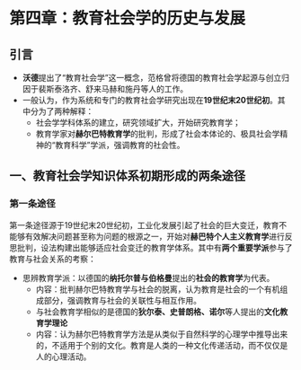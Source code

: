 # 第四章：教育社会学的历史与发展
## 引言
* **沃德**提出了“教育社会学”这一概念，范格曾将德国的教育社会学起源与创立归因于裴斯泰洛齐、舒来马赫和施丹等人的工作。
* 一般认为，作为系统和专门的教育社会学研究出现在**19世纪末20世纪初**。其中分为了两种解释：
  * 社会学学科体系的建立，研究领域扩大，开始研究教育学；
  * 教育学家对**赫尔巴特教育学**的批判，形成了社会本体论的、极具社会学精神的“教育科学”学派，强调教育的社会性。
## 一、教育社会学知识体系初期形成的两条途径
### 第一条途径
第一条途径源于19世纪末20世纪初，工业化发展引起了社会的巨大变迁，教育不能够有效解决问题甚至称为问题的根源之一，开始对**赫巴特个人主义教育学**进行反思批判，设法构建出能够适应社会变迁的教育学体系。其中有**两个重要学派**参与了教育与社会关系的考察：
* 思辨教育学派：以德国的**纳托尔普与伯格曼**提出的**社会的教育学**为代表。
  * 内容：批判赫尔巴特教育学与社会的脱离，认为教育是社会的一个有机组成部分，强调教育与社会的关联性与相互作用。
  * 与社会教育学相似的是德国的**狄尔泰、史普朗格、诺尔**等人提出的**文化教育学理论**
   * 内容：认为赫尔巴特教育学方法是从类似于自然科学的心理学中推导出来的，不适用于个别的文化。教育是人类的一种文化传递活动，而不仅仅是人的心理活动。
